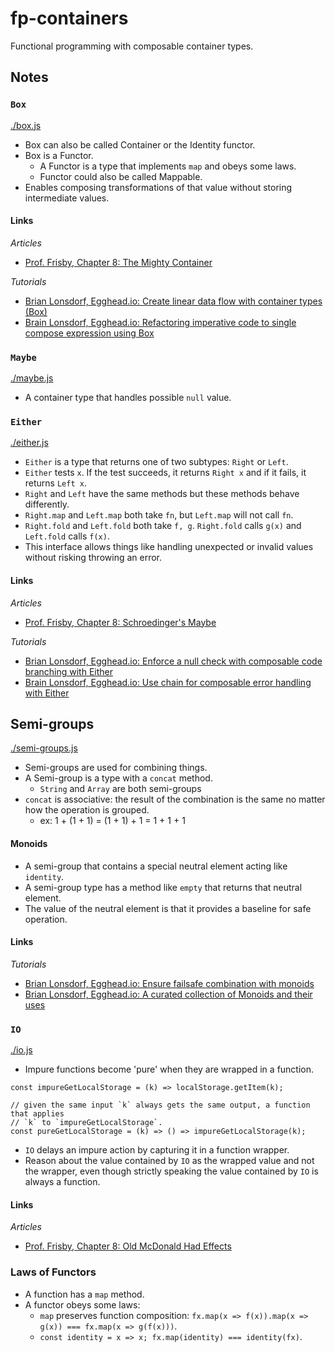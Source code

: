 # fp-containers

Functional programming with composable container types.


## Notes


### `Box`

[./box.js](./box.js)

- Box can also be called Container or the Identity functor.
- Box is a Functor.
    - A Functor is a type that implements `map` and obeys some laws.
    - Functor could also be called Mappable.
- Enables composing transformations of that value without storing intermediate values.


#### Links

*Articles*

- [Prof. Frisby, Chapter 8: The Mighty Container](https://drboolean.gitbooks.io/mostly-adequate-guide/content/ch8.html#the-mighty-container)

*Tutorials*

- [Brian Lonsdorf, Egghead.io: Create linear data flow with container types (Box)](https://egghead.io/lessons/javascript-linear-data-flow-with-container-style-types-box)
- [Brain Lonsdorf, Egghead.io: Refactoring imperative code to single compose expression using Box](https://egghead.io/lessons/javascript-refactoring-imperative-code-to-a-single-composed-expression-using-box)


### `Maybe`

[./maybe.js](./maybe.js)

- A container type that handles possible `null` value.


### `Either`

[./either.js](./either.js)

- `Either` is a type that returns one of two subtypes: `Right` or `Left`.
- `Either` tests `x`. If the test succeeds, it returns `Right x` and if it fails, 
  it returns `Left x`.
- `Right` and `Left` have the same methods but these methods behave differently.
- `Right.map` and `Left.map` both take `fn`, but `Left.map` will not call `fn`.
- `Right.fold` and `Left.fold` both take `f, g`. `Right.fold` calls `g(x)` and
  `Left.fold` calls `f(x)`.
- This interface allows things like handling unexpected or invalid values without
  risking throwing an error.


#### Links

*Articles*

- [Prof. Frisby, Chapter 8: Schroedinger's Maybe](https://drboolean.gitbooks.io/mostly-adequate-guide/content/ch8.html#schrödingers-maybe)

*Tutorials*

- [Brian Lonsdorf, Egghead.io: Enforce a null check with composable code branching with Either](https://egghead.io/lessons/javascript-composable-code-branching-with-either)
- [Brain Lonsdorf, Egghead.io: Use chain for composable error handling with Either](https://egghead.io/lessons/javascript-composable-error-handling-with-either)


## Semi-groups

[./semi-groups.js](./semi-groups.js)

- Semi-groups are used for combining things.
- A Semi-group is a type with a `concat` method.
  - `String` and `Array` are both semi-groups
- `concat` is associative: the result of the combination is the same no matter
  how the operation is grouped.
  - ex: 1 + (1 + 1) = (1 + 1) + 1 = 1 + 1 + 1


#### Monoids

- A semi-group that contains a special neutral element acting like `identity`.
- A semi-group type has a method like `empty` that returns that neutral element.
- The value of the neutral element is that it provides a baseline for safe operation.


#### Links

*Tutorials*

- [Brian Lonsdorf, Egghead.io: Ensure failsafe combination with monoids](https://egghead.io/lessons/javascript-failsafe-combination-using-monoids)
- [Brian Lonsdorf, Egghead.io: A curated collection of Monoids and their uses](https://egghead.io/lessons/javascript-a-curated-collection-of-monoids-and-their-uses) 


### `IO`

[./io.js](./io.js)

- Impure functions become 'pure' when they are wrapped in a function.

```
const impureGetLocalStorage = (k) => localStorage.getItem(k);

// given the same input `k` always gets the same output, a function that applies
// `k` to `impureGetLocalStorage`.
const pureGetLocalStorage = (k) => () => impureGetLocalStorage(k);
```

- `IO` delays an impure action by capturing it in a function wrapper.
- Reason about the value contained by `IO` as the wrapped value and not the 
  wrapper, even though strictly speaking the value contained by `IO` is always a
  function.


#### Links

*Articles*

- [Prof. Frisby, Chapter 8: Old McDonald Had Effects](https://drboolean.gitbooks.io/mostly-adequate-guide/content/ch8.html#old-mcdonald-had-effects)


### Laws of Functors

- A function has a `map` method.
- A functor obeys some laws:
  - `map` preserves function composition: 
    `fx.map(x => f(x)).map(x => g(x)) === fx.map(x => g(f(x)))`.
  - `const identity = x => x; fx.map(identity) === identity(fx)`.
